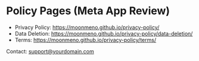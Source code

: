 # Policy Pages (Meta App Review)

- Privacy Policy: https://moonmeno.github.io/privacy-policy/
- Data Deletion: https://moonmeno.github.io/privacy-policy/data-deletion/
- Terms: https://moonmeno.github.io/privacy-policy/terms/

Contact: support@yourdomain.com
